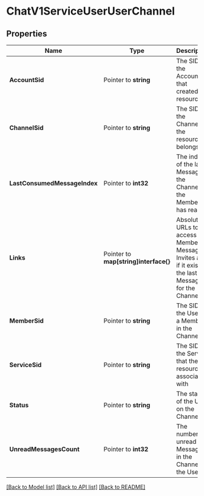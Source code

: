 # ChatV1ServiceUserUserChannel

## Properties

Name | Type | Description | Notes
------------ | ------------- | ------------- | -------------
**AccountSid** | Pointer to **string** | The SID of the Account that created the resource |
**ChannelSid** | Pointer to **string** | The SID of the Channel the resource belongs to |
**LastConsumedMessageIndex** | Pointer to **int32** | The index of the last Message in the Channel the Member has read |
**Links** | Pointer to **map[string]interface{}** | Absolute URLs to access the Members, Messages , Invites and, if it exists, the last Message for the Channel |
**MemberSid** | Pointer to **string** | The SID of the User as a Member in the Channel |
**ServiceSid** | Pointer to **string** | The SID of the Service that the resource is associated with |
**Status** | Pointer to **string** | The status of the User on the Channel |
**UnreadMessagesCount** | Pointer to **int32** | The number of unread Messages in the Channel for the User |

[[Back to Model list]](../README.md#documentation-for-models) [[Back to API list]](../README.md#documentation-for-api-endpoints) [[Back to README]](../README.md)


